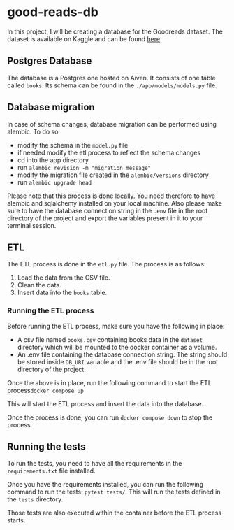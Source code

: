 # good-reads-db

In this project, I will be creating a database for the Goodreads dataset. 
The dataset is available on Kaggle and can be found [here](https://www.kaggle.com/jealousleopard/goodreadsbooks).

## Postgres Database

The database is a Postgres one hosted on Aiven. It consists of one table called `books`. 
Its schema can be found in the `./app/models/models.py` file. 

## Database migration

In case of schema changes, database migration can be performed using alembic. To do so:

- modify the schema in the `model.py` file
- if needed modify the etl process to reflect the schema changes
- cd into the app directory
- run `alembic revision -m "migration message"`
- modify the migration file created in the `alembic/versions` directory
- run `alembic upgrade head`

Please note that this process is done locally. You need therefore to have alembic and sqlalchemy installed on your local
machine. Also please make sure to have the database connection string in the `.env` file in the root directory of the project
and export the variables present in it to your terminal session.

## ETL

The ETL process is done in the `etl.py` file. The process is as follows:

1. Load the data from the CSV file.
2. Clean the data.
3. Insert data into the `books` table.

### Running the ETL process

Before running the ETL process, make sure you have the following in place:

- A csv file named `books.csv` containing books data in the `dataset` directory which will be mounted to the 
docker container as a volume.
- An .env file containing the database connection string. The string should be stored inside `DB_URI` variable and the 
.env file should be in the root directory of the project.

Once the above is in place, run the following command to start the ETL process`docker compose up`

This will start the ETL process and insert the data into the database.

Once the process is done, you can run `docker compose down` to stop the process.

## Running the tests

To run the tests, you need to have all the requirements in the `requirements.txt` file installed.

Once you have the requirements installed, you can run the following command to run the tests:
`pytest tests/`. This will run the tests defined in the `tests` directory.

Those tests are also executed within the container before the ETL process starts.
